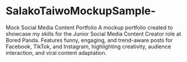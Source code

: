 # SalakoTaiwoMockupSample-
Mock Social Media Content Portfolio  A mockup portfolio created to showcase my skills for the Junior Social Media Content Creator role at Bored Panda. Features funny, engaging, and trend-aware posts for Facebook, TikTok, and Instagram, highlighting creativity, audience interaction, and viral content adaptation.
